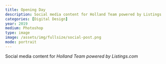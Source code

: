 ```yaml
---
title: Opening Day
description: Social media content for Holland Team powered by Listings.com, 2019
categories: [Digital Design]
year: 2019
medium: Photoshop
type: image
image: /assets/img/fullsize/social-post.png
mode: portrait
---
```


Social media content for *Holland Team powered by Listings.com*